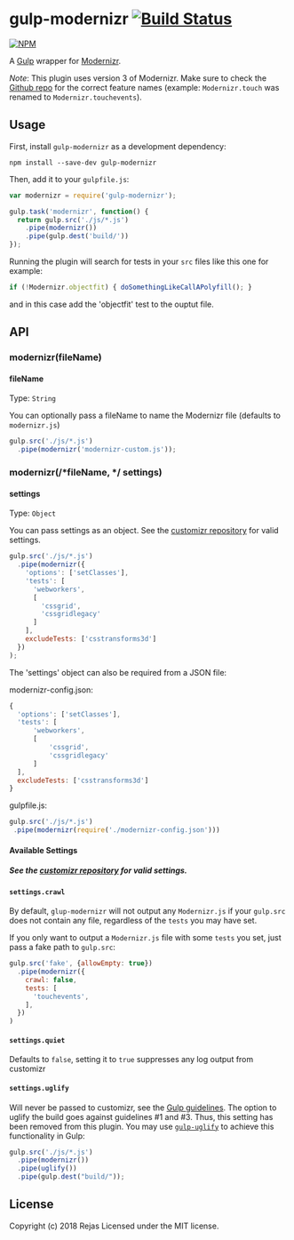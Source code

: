 # gulp-modernizr [![Build Status](https://secure.travis-ci.org/rejas/gulp-modernizr.png?branch=master,develop)](https://travis-ci.org/rejas/gulp-modernizr)

[![NPM](https://nodei.co/npm/gulp-modernizr.png?compact=true)](https://nodei.co/npm/gulp-modernizr/)

A [Gulp](https://gulpjs.com/) wrapper for [Modernizr](https://github.com/doctyper/customizr).

*Note*: This plugin uses version 3 of Modernizr. Make sure to check the [Github repo](https://github.com/Modernizr/Modernizr/tree/master/feature-detects) for the correct feature names (example: ```Modernizr.touch``` was renamed to ```Modernizr.touchevents```).

## Usage

First, install `gulp-modernizr` as a development dependency:

```shell
npm install --save-dev gulp-modernizr
```

Then, add it to your `gulpfile.js`:

```javascript
var modernizr = require('gulp-modernizr');

gulp.task('modernizr', function() {
  return gulp.src('./js/*.js')
    .pipe(modernizr())
    .pipe(gulp.dest('build/'))
});
```

Running the plugin will search for tests in your `src` files like this one for example:

```javascript
if (!Modernizr.objectfit) { doSomethingLikeCallAPolyfill(); }
```

and in this case add the 'objectfit' test to the ouptut file.

## API

### modernizr(fileName)

#### fileName
Type: `String`

You can optionally pass a fileName to name the Modernizr file (defaults to `modernizr.js`)

```javascript
gulp.src('./js/*.js')
  .pipe(modernizr('modernizr-custom.js'));
```

### modernizr(/*fileName, */ settings)

#### settings
Type: `Object`

You can pass settings as an object. See the [customizr repository](https://github.com/doctyper/customizr#config-file) for valid settings.

```javascript
gulp.src('./js/*.js')
  .pipe(modernizr({
    'options': ['setClasses'],
    'tests': [
      'webworkers',
      [
        'cssgrid',
        'cssgridlegacy'
      ]
    ],
    excludeTests: ['csstransforms3d']
  })
);
```

The 'settings' object can also be required from a JSON file:

modernizr-config.json:
```javascript
{
  'options': ['setClasses'],
  'tests': [
      'webworkers',
      [
          'cssgrid',
          'cssgridlegacy'
      ]
  ],
  excludeTests: ['csstransforms3d']
}
```

gulpfile.js:

```javascript
gulp.src('./js/*.js')
 .pipe(modernizr(require('./modernizr-config.json')))
```

#### Available Settings
##### See the [customizr repository](https://github.com/Modernizr/customizr#config-file) for valid settings.

#### `settings.crawl`

By default, `glup-modernizr` will not output any `Modernizr.js` if your `gulp.src` does not contain any file, 
regardless of the `tests` you may have set.

If you only want to output a `Modernizr.js` file with some `tests` you set, just pass a fake path to `gulp.src`:

```javascript
gulp.src('fake', {allowEmpty: true})
  .pipe(modernizr({
    crawl: false,
    tests: [
      'touchevents',
    ],
  })
)
```

#### `settings.quiet`
Defaults to `false`, setting it to `true` suppresses any log output from customizr

#### `settings.uglify`
Will never be passed to customizr, see the [Gulp guidelines](https://github.com/gulpjs/gulp/blob/master/docs/writing-a-plugin/guidelines.md). The option to uglify the build goes against guidelines #1 and #3. Thus, this setting has been removed from this plugin. You may use [`gulp-uglify`](https://npmjs.org/package/gulp-uglify) to achieve this functionality in Gulp:

```javascript
gulp.src('./js/*.js')
  .pipe(modernizr())
  .pipe(uglify())
  .pipe(gulp.dest("build/"));
```

[modernizr-travis-url]: https://travis-ci.org/rejas/gulp-modernizr
[modernizr-travis-image]: https://secure.travis-ci.org/rejas/gulp-modernizr.png?branch=master
[modernizr-npm-url]: https://npmjs.org/package/gulp-modernizr
[modernizr-npm-image]: https://badge.fury.io/js/gulp-modernizr.png

## License
Copyright (c) 2018 Rejas
Licensed under the MIT license.
